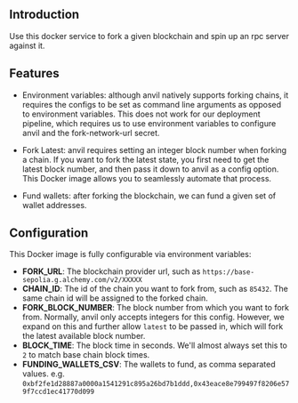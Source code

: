 ## Introduction

Use this docker service to fork a given blockchain and spin up an rpc server against it.

## Features

- Environment variables: although anvil natively supports forking chains, it requires the configs to be set as command line arguments as opposed to environment variables. This does not work for our deployment pipeline, which requires us to use environment variables to configure anvil and the fork-network-url secret.

- Fork Latest: anvil requires setting an integer block number when forking a chain. If you want to fork the latest state, you first need to get the latest block number, and then pass it down to anvil as a config option. This Docker image allows you to seamlessly automate that process.

- Fund wallets: after forking the blockchain, we can fund a given set of wallet addresses.

## Configuration

This Docker image is fully configurable via environment variables:

- **FORK_URL**: The blockchain provider url, such as `https://base-sepolia.g.alchemy.com/v2/XXXXX`
- **CHAIN_ID**: The id of the chain you want to fork from, such as `85432`. The same chain id will be assigned to the forked chain.
- **FORK_BLOCK_NUMBER**: The block number from which you want to fork from. Normally, anvil only accepts integers for this config. However, we expand on this and further allow `latest` to be passed in, which will fork the latest available block number.
- **BLOCK_TIME**: The block time in seconds. We'll almost always set this to `2` to match base chain block times.
- **FUNDING_WALLETS_CSV**: The wallets to fund, as comma separated values. e.g. `0xbf2fe1d28887a0000a1541291c895a26bd7b1ddd,0x43eace8e799497f8206e579f7ccd1ec41770d099`